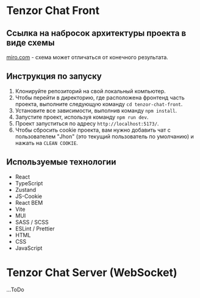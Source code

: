 # Tenzor Chat Front

## Ссылка на набросок архитектуры проекта в виде схемы

[miro.com](https://miro.com/app/board/uXjVNwi1Lx0=/?share_link_id=256855970378) - схема может отличаться от конечного результата.

## Инструкция по запуску

1. Клонируйте репозиторий на свой локальный компьютер.
2. Чтобы перейти в директорию, где расположена фронтенд часть проекта, выполните следующую команду `cd tenzor-chat-front`.
3. Установите все зависимости, выполнив команду `npm install`.
4. Запустите проект, используя команду `npm run dev`.
5. Проект запуститься по адресу `http://localhost:5173/`.
6. Чтобы сбросить cookie проекта, вам нужно добавить чат с пользователем "Jhon" (это текущий пользователь по умолчанию) и нажать на `CLEAN COOKIE`.

## Используемые технологии

- React
- TypeScript
- Zustand
- JS-Cookie
- React BEM
- Vite
- MUI
- SASS / SCSS
- ESLint / Prettier
- HTML
- CSS
- JavaScript

# Tenzor Chat Server (WebSocket)

...ToDo
